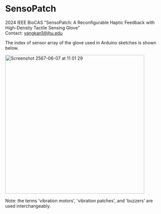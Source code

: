 # SensoPatch

2024 IEEE BioCAS "SensoPatch: A Reconfigurable Haptic Feedback with High-Density Tactile Sensing Glove"  
Contact: yangkan1@jhu.edu

The index of sensor array of the glove used in Arduino sketches is shown below.

<img width="446" alt="Screenshot 2567-06-07 at 11 01 29" src="https://github.com/angyanisa/SensoPatch/assets/170638425/e15e3b68-126f-4fa5-ae4d-6d7c50cd80f5">

Note: the terms 'vibration motors', 'vibration patches', and 'buzzers' are used interchangeably.
